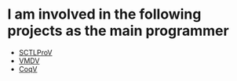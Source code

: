 # I am involved in the following projects as the main programmer
* [SCTLProV](https://github.com/sctlprov/sctlprov_code)
* [VMDV](https://github.com/provis/vmdvpy)
* [CoqV](https://github.com/provis/coqv)

